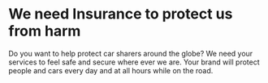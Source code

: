 # We need Insurance to protect us from harm #

Do you want to help protect car sharers around the globe? We need your services to feel safe and secure where ever we are. Your brand will protect people and cars every day and at all hours while on the road.